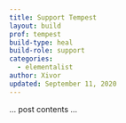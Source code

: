 ```yaml
---
title: Support Tempest
layout: build
prof: tempest
build-type: heal
build-role: support
categories:
  - elementalist
author: Xivor
updated: September 11, 2020
---
```


… post contents …
